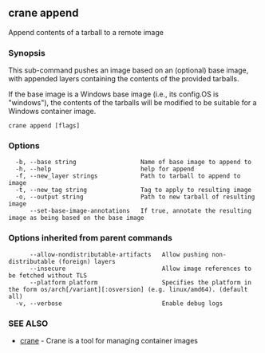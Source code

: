 ## crane append

Append contents of a tarball to a remote image

### Synopsis

This sub-command pushes an image based on an (optional)
base image, with appended layers containing the contents of the
provided tarballs.

If the base image is a Windows base image (i.e., its config.OS is "windows"),
the contents of the tarballs will be modified to be suitable for a Windows
container image.

```
crane append [flags]
```

### Options

```
  -b, --base string                  Name of base image to append to
  -h, --help                         help for append
  -f, --new_layer strings            Path to tarball to append to image
  -t, --new_tag string               Tag to apply to resulting image
  -o, --output string                Path to new tarball of resulting image
      --set-base-image-annotations   If true, annotate the resulting image as being based on the base image
```

### Options inherited from parent commands

```
      --allow-nondistributable-artifacts   Allow pushing non-distributable (foreign) layers
      --insecure                           Allow image references to be fetched without TLS
      --platform platform                  Specifies the platform in the form os/arch[/variant][:osversion] (e.g. linux/amd64). (default all)
  -v, --verbose                            Enable debug logs
```

### SEE ALSO

* [crane](crane.md)	 - Crane is a tool for managing container images

